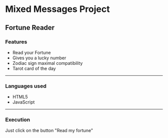 # Mixed Messages Project

## Fortune Reader

### Features

* Read your Fortune
* Gives you a lucky number
* Zodiac sign maximal compatibility
* Tarot card of the day

---

### Languages used

* HTML5
* JavaScript

---

### Execution

Just click on the button "Read my fortune"
